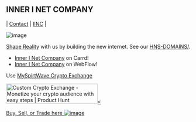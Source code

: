 ## INNER I NET COMPANY
| [Contact](https://innerinetcompany.webflow.icontacto) | [IINC](http://dlink.innerinetcompany.hns.to/) |

![image](https://user-images.githubusercontent.com/37987346/101912317-96206680-3b8f-11eb-910e-d9d7e5015035.png)

[Shape Reality](http://innerinetcompany.shapereality/) with us by building the new internet. See our [HNS-DOMAINS/](http://home.hns-domains.hns.to/). 

- [Inner I Net Company](https://innerinetcompany.carrd.co/) on Carrd!
- [Inner I Net Company](https://innerinetcompany.webflow.io/) on WebFlow!

Use [MySpirtWave Crypto Exchange](https://exchange.myspiritwave.xyz/)

<a href="https://www.producthunt.com/posts/custom-crypto-exchange?utm_source=badge-featured&utm_medium=badge&utm_souce=badge-custom-crypto-exchange" target="_blank"><img src="https://api.producthunt.com/widgets/embed-image/v1/featured.svg?post_id=133691&theme=light" alt="Custom Crypto Exchange - Monetize your crypto audience with easy steps | Product Hunt" style="width: 250px; height: 54px;" width="250" height="54" /><



[Buy, Sell, or Trade here ![image](https://user-images.githubusercontent.com/37987346/97064635-5a94f300-1575-11eb-93ae-fc71560b1571.png)](https://paxful.com/roots/buy-bitcoin/index?kiosk=WDZdGMqXk7M)
